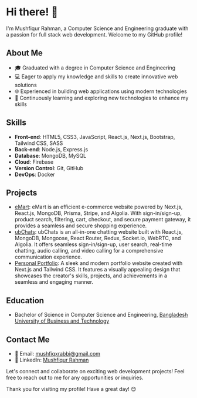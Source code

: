 # Hi there! 👋

I'm Mushfiqur Rahman, a Computer Science and Engineering graduate with a passion for full stack web development. Welcome to my GitHub profile!

## About Me

- 🎓 Graduated with a degree in Computer Science and Engineering
- 💻 Eager to apply my knowledge and skills to create innovative web solutions
- 🌐 Experienced in building web applications using modern technologies
- 🌱 Continuously learning and exploring new technologies to enhance my skills

## Skills

- **Front-end**: HTML5, CSS3, JavaScript, React.js, Next.js, Bootstrap, Tailwind CSS, SASS
- **Back-end**: Node.js, Express.js
- **Database**: MongoDB, MySQL
- **Cloud**: Firebase
- **Version Control**: Git, GitHub
- **DevOps**: Docker

## Projects

- [eMart](https://github.com/mushfiqRabbi/eMart-E-Commerce-Website): eMart is an efficient e-commerce website powered by Next.js, React.js, MongoDB, Prisma, Stripe, and Algolia.
With sign-in/sign-up, product search, filtering, cart, checkout, and secure payment gateway, it provides a
seamless and secure shopping experience.
- [ubChats](https://github.com/mushfiqRabbi/ubChats-Online-chatting-and-audio-video-calling-website): ubChats is an all-in-one chatting website built with React.js, MongoDB, Mongoose, React Router, Redux,
Socket.io, WebRTC, and Algolia. It offers seamless sign-in/sign-up, user search, real-time chatting, audio
calling, and video calling for a comprehensive communication experience.
- [Personal Portfolio](https://github.com/mushfiqRabbi/my-portfolio): A sleek and modern portfolio website created with Next.js and Tailwind CSS. It features a visually appealing
design that showcases the creator's skills, projects, and achievements in a seamless and engaging manner.

## Education

- Bachelor of Science in Computer Science and Engineering, [Bangladesh University of Business and Technology](https://www.bubt.edu.bd/)

## Contact Me

- 📧 Email: mushfiqxrabbi@gmail.com
- 💼 LinkedIn: [Mushfiqur Rahman](https://www.linkedin.com/in/mushfiqur-rahman-me/)

Let's connect and collaborate on exciting web development projects! Feel free to reach out to me for any opportunities or inquiries.

Thank you for visiting my profile! Have a great day! 😊
